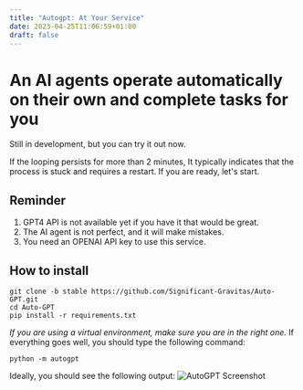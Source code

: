 ```yaml
---
title: "Autogpt: At Your Service"
date: 2023-04-25T11:06:59+01:00
draft: false
---
```


# An AI agents operate automatically on their own and complete tasks for you
Still in development, but you can try it out now. 

If the looping persists for more than 2 minutes, It typically indicates that the process is stuck and requires a restart. 
If you are ready, let's start.

## Reminder
1. GPT4 API is not available yet if you have it that would be great.
2. The AI agent is not perfect, and it will make mistakes.
3. You need an OPENAI API key to use this service. 

## How to install
```shell
git clone -b stable https://github.com/Significant-Gravitas/Auto-GPT.git
cd Auto-GPT
pip install -r requirements.txt
```
_If you are using a virtual environment, make sure you are in the right one._
If everything goes well, you should type the following command:
```shell
python -m autogpt
```

Ideally, you should see the following output:
![AutoGPT Screenshot](../autogpt-ss-01.png)